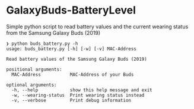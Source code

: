 # GalaxyBuds-BatteryLevel
Simple python script to read battery values and the current wearing status from the Samsung Galaxy Buds (2019)

```
❯ python buds_battery.py -h
usage: buds_battery.py [-h] [-w] [-v] MAC-Address

Read battery values of the Samsung Galaxy Buds (2019)

positional arguments:
  MAC-Address           MAC-Address of your Buds

optional arguments:
  -h, --help            show this help message and exit
  -w, --wearing-status  Print wearing status instead
  -v, --verbose         Print debug information
```
